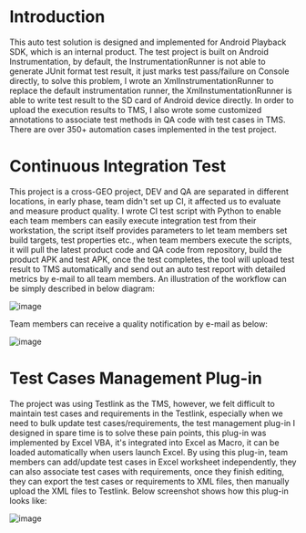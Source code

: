 # Introduction
This auto test solution is designed and implemented for Android Playback SDK, which is an internal product. The test project is built on Android Instrumentation, by default, the InstrumentationRunner is not able to generate JUnit format test result, it just marks test pass/failure on Console directly, to solve this problem, I wrote an XmlInstrumentationRunner to replace the default instrumentation runner, the XmlInstumentationRunner is able to write test result to the SD card of Android device directly. In order to upload the execution results to TMS, I also wrote some customized annotations to associate test methods in QA code with test cases in TMS. There are over 350+ automation cases implemented in the test project.
 
# Continuous Integration Test
This project is a cross-GEO project, DEV and QA are separated in different locations, in early phase, team didn't set up CI, it affected us to evaluate and measure product quality. I wrote CI test script with Python to enable each team members can easily execute integration test from their workstation, the script itself provides parameters to let team members set build targets, test properties etc., when team members execute the scripts, it will pull the latest product code and QA code from repository, build the product APK and test APK, once the test completes, the tool will upload test result to TMS automatically and send out an auto test report with detailed metrics by e-mail to all team members. An illustration of the workflow can be simply described in below diagram:

![image](https://github.com/holphi/AndroidPlaybackSDK_QA/blob/master/resources/CI.jpg)

Team members can receive a quality notification by e-mail as below:

![image](https://github.com/holphi/AndroidPlaybackSDK_QA/blob/master/resources/CI_Report.jpg)
 
# Test Cases Management Plug-in
The project was using Testlink as the TMS, however, we felt difficult to maintain test cases and requirements in the Testlink, especially when we need to bulk update test cases/requirements, the test management plug-in I designed in spare time is to solve these pain points, this plug-in was implemented by Excel VBA, it's integrated into Excel as Macro, it can be loaded automatically when users launch Excel. By using this plug-in, team members can add/update test cases in Excel worksheet independently, they can also associate test cases with requirements, once they finish editing, they can export the test cases or requirements to XML files, then manually upload the XML files to Testlink. Below screenshot shows how this plug-in looks like:

![image](https://github.com/holphi/AndroidPlaybackSDK_QA/blob/master/resources/IF_PlugIn.jpg)